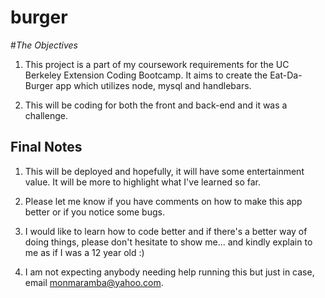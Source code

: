 # burger

#*The Objectives*

1. This project is a part of my coursework requirements for the UC Berkeley Extension Coding Bootcamp. It aims to create the Eat-Da-Burger app which utilizes node, mysql and handlebars.

1. This will be coding for both the front and back-end and it was a challenge.  


## Final Notes

1. This will be deployed and hopefully, it will have some entertainment value. It will be more to highlight what I've learned so far.

1. Please let me know if you have comments on how to make this app better or if you notice some bugs.

1. I would like to learn how to code better and if there's a better way of doing things, please don't hesitate to show me... and kindly explain to me as if I was a 12 year old :)

1. I am not expecting anybody needing help running this  but just in case, email monmaramba@yahoo.com.